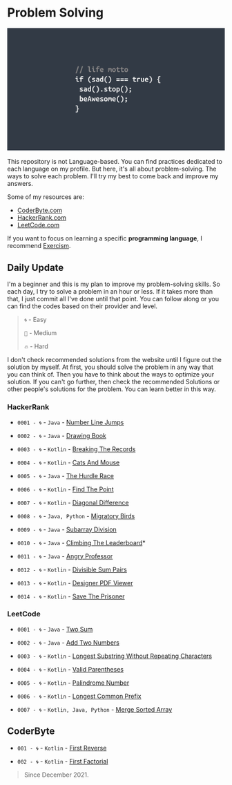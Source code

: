 # Problem Solving

![Header](media/pic01.jpg)

This repository is not Language-based. You can find practices dedicated to each language on my profile. But here, it's all about problem-solving. The ways to solve each problem. I'll try my best to come back and improve my answers.

Some of my resources are:

-   [CoderByte.com](#coderbyte)
-   [HackerRank.com](#hackerrank)
-   [LeetCode.com](#leetcode)

If you want to focus on learning a specific **programming language**, I recommend [Exercism](https://exercism.org/tracks).

## **Daily Update**

I'm a beginner and this is my plan to improve my problem-solving skills. So each day, I try to solve a problem in an hour or less. If it takes more than that, I just commit all I've done until that point. You can follow along or you can find the codes based on their provider and level.

> `🌀` - Easy
>
> `🎯` - Medium
>
> `🔥` - Hard

I don't check recommended solutions from the website until I figure out the solution by myself. At first, you should solve the problem in any way that you can think of. Then you have to think about the ways to optimize your solution. If you can't go further, then check the recommended Solutions or other people's solutions for the problem. You can learn better in this way.

### HackerRank

-   `0001 - 🌀` -  `Java` - [Number Line Jumps](https://github.com/MahdiDavoodi/ProblemSolving/tree/main/HackerRank/NumberLineJumps)

-   `0002 - 🌀` -  `Java` - [Drawing Book](https://github.com/MahdiDavoodi/ProblemSolving/tree/main/HackerRank/DrawingBook)

-   `0003 - 🌀` -  `Kotlin` - [Breaking The Records](https://github.com/MahdiDavoodi/ProblemSolving/tree/main/HackerRank/BreakingTheRecords)

-   `0004 - 🌀` -  `Kotlin` - [Cats And Mouse](https://github.com/MahdiDavoodi/ProblemSolving/tree/main/HackerRank/CatsAndMouse)

-   `0005 - 🌀` -  `Java` - [The Hurdle Race](https://github.com/MahdiDavoodi/ProblemSolving/tree/main/HackerRank/TheHurdleRace)

-   `0006 - 🌀` -  `Kotlin` - [Find The Point](https://github.com/MahdiDavoodi/ProblemSolving/tree/main/HackerRank/FindThePoint)

-   `0007 - 🌀` -  `Kotlin` - [Diagonal Difference](https://github.com/MahdiDavoodi/ProblemSolving/tree/main/HackerRank/DiagonalDifference)

-   `0008 - 🌀` -  `Java, Python` - [Migratory Birds](https://github.com/MahdiDavoodi/ProblemSolving/tree/main/HackerRank/MigratoryBirds)

-   `0009 - 🌀` -  `Java` - [Subarray Division](https://github.com/MahdiDavoodi/ProblemSolving/tree/main/HackerRank/SubarrayDivision)

-   `0010 - 🌀` -  `Java` - [Climbing The Leaderboard](https://github.com/MahdiDavoodi/ProblemSolving/tree/main/HackerRank/ClimbingTheLeaderboard)*

-   `0011 - 🌀` -  `Java` - [Angry Professor](https://github.com/MahdiDavoodi/ProblemSolving/tree/main/HackerRank/AngryProfessor)

-   `0012 - 🌀` -  `Kotlin` - [Divisible Sum Pairs](https://github.com/MahdiDavoodi/ProblemSolving/tree/main/HackerRank/DivisibleSumPairs)

-   `0013 - 🌀` -  `Kotlin` - [Designer PDF Viewer](https://github.com/MahdiDavoodi/ProblemSolving/tree/main/HackerRank/DesignerPdfViewer)

-   `0014 - 🌀` -  `Kotlin` - [Save The Prisoner](https://github.com/MahdiDavoodi/ProblemSolving/tree/main/HackerRank/SaveThePrisoner)

### LeetCode

-   `0001 - 🌀` -  `Java` - [Two Sum](https://github.com/MahdiDavoodi/ProblemSolving/tree/main/LeetCode/TwoSum)

-   `0002 - 🌀` - `Java` - [Add Two Numbers](https://github.com/MahdiDavoodi/ProblemSolving/tree/main/LeetCode/AddTwoNumbers)

-   `0003 - 🌀` - `Kotlin` - [Longest Substring Without Repeating Characters](https://github.com/MahdiDavoodi/ProblemSolving/tree/main/LeetCode/LongestSubstringWithoutRepeatingCharacters)

-   `0004 - 🌀` - `Kotlin` - [Valid Parentheses](https://github.com/MahdiDavoodi/ProblemSolving/tree/main/LeetCode/ValidParentheses)

-   `0005 - 🌀` - `Kotlin` - [Palindrome Number](https://github.com/MahdiDavoodi/ProblemSolving/tree/main/LeetCode/PalindromeNumber)

-   `0006 - 🌀` - `Kotlin` - [Longest Common Prefix](https://github.com/MahdiDavoodi/ProblemSolving/tree/main/LeetCode/LongestCommonPrefix)

-   `0007 - 🌀` - `Kotlin, Java, Python` - [Merge Sorted Array](https://github.com/MahdiDavoodi/ProblemSolving/tree/main/LeetCode/MergeSortedArray)


## CoderByte

-   `001 - 🌀` - `Kotlin` - [First Reverse](https://github.com/MahdiDavoodi/ProblemSolving/tree/main/CoderByte/FirstReverse)

-   `002 - 🌀` - `Kotlin` - [First Factorial](https://github.com/MahdiDavoodi/ProblemSolving/tree/main/CoderByte/FirstFactorial)

> Since December 2021.
